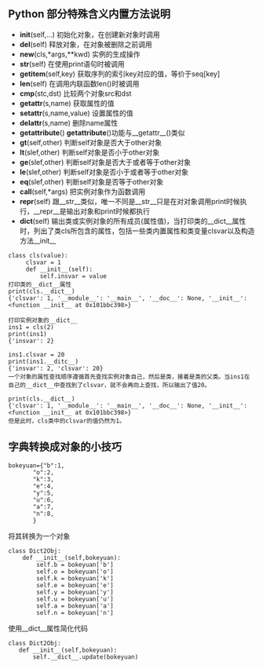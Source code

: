 ## Python 部分特殊含义内置方法说明

* __init__(self,...)	 初始化对象，在创建新对象时调用
* __del__(self)	 释放对象，在对象被删除之前调用
* __new__(cls,*args,**kwd)	 实例的生成操作
* __str__(self)	 在使用print语句时被调用
* __getitem__(self,key)	 获取序列的索引key对应的值，等价于seq[key]
* __len__(self)	 在调用内联函数len()时被调用
* __cmp__(stc,dst)	 比较两个对象src和dst
* __getattr__(s,name)	 获取属性的值
* __setattr__(s,name,value)	 设置属性的值
* __delattr__(s,name)	 删除name属性
* __getattribute__()	 __getattribute__()功能与__getattr__()类似
* __gt__(self,other)	 判断self对象是否大于other对象
* __lt__(slef,other)	 判断self对象是否小于other对象
* __ge__(slef,other)	 判断self对象是否大于或者等于other对象
* __le__(slef,other)	 判断self对象是否小于或者等于other对象
* __eq__(slef,other)	 判断self对象是否等于other对象
* __call__(self,*args)	 把实例对象作为函数调用
* __repr__(self)   跟__str__类似，唯一不同是__str__只是在对对象调用print时候执行，__repr__是输出对象和print时候都执行
* __dict__(self)   输出类或实例对象的所有成员(属性值)，当打印类的__dict__属性时，列出了类cls所包含的属性，包括一些类内置属性和类变量clsvar以及构造方法__init__
```
class cls(value):
     clsvar = 1
     def __init__(self):
         self.insvar = value
打印类的__dict__属性
print(cls.__dict__)
{'clsvar': 1, '__module__': '__main__', '__doc__': None, '__init__': <function __init__ at 0x101bbc398>}

打印实例对象的__dict__
ins1 = cls(2)
print(ins1)
{'insvar': 2}

ins1.clsvar = 20
print(ins1.__ditc__)
{'insvar': 2, 'clsvar': 20}
一个对象的属性查找顺序遵循首先查找实例对象自己，然后是类，接着是类的父类。当ins1在自己的__dict__中查找到了clsvar，就不会再向上查找，所以输出了值20。

print(cls.__dict__)
{'clsvar': 1, '__module__': '__main__', '__doc__': None, '__init__': <function __init__ at 0x101bbc398>}
但是此时，cls类中的clsvar的值仍然为1。
```

## 字典转换成对象的小技巧
```
bokeyuan={"b":1,
       "o":2,
       "k":3,
       "e":4,
       "y":5,
       "u":6,
       "a":7,
       "n":8,     
       }
```
将其转换为一个对象
```
class Dict2Obj:
    def __init__(self,bokeyuan):
        self.b = bokeyuan['b']
        self.o = bokeyuan['o']
        self.k = bokeyuan['k']
        self.e = bokeyuan['e']
        self.y = bokeyuan['y']
        self.u = bokeyuan['u']
        self.a = bokeyuan['a']
        self.n = bokeyuan['n']
 ```
 使用__dict__属性简化代码
 ```
class Dict2Obj:
    def __init__(self,bokeyuan):
        self.__dict__.update(bokeyuan)  
 ```
 
 


